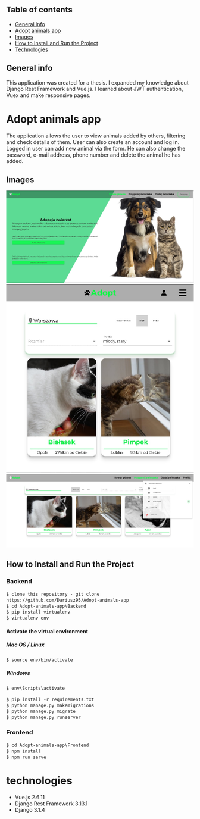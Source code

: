 ## Table of contents
* [General info](#Todo-app)
* [Adopt animals app](#Adopt-animals-app)
* [Images](#Images)
* [How to Install and Run the Project](#How-to-Install-and-Run-the-Project)
* [Technologies](#technologies)

## General info
This application was created for a thesis. I expanded my knowledge about Django Rest Framework and Vue.js. I learned about JWT authentication, Vuex and make responsive pages.

# Adopt animals app
The application allows the user to view animals added by others, filtering and check details of them. User can also create an account and log in.
Logged in user can add new animal via the form. He can also change the password, e-mail address, phone number and delete the animal he has added.

## Images
![Photo one](https://github.com/Dariusz95/Adopt-animals-app/blob/master/Frontend/public/AdoptImg1.jpg)
![Photo two](https://github.com/Dariusz95/Adopt-animals-app/blob/master/Frontend/public/AdoptImg2.jpg)
![Photo three](https://github.com/Dariusz95/Adopt-animals-app/blob/master/Frontend/public/AdoptImg3.jpg)

## How to Install and Run the Project
### Backend
```
$ clone this repository - git clone https://github.com/Dariusz95/Adopt-animals-app
$ cd Adopt-animals-app\Backend
$ pip install virtualenv
$ virtualenv env
```
#### Activate the virtual environment
##### Mac OS / Linux
```
$ source env/bin/activate
```
##### Windows
```
$ env\Scripts\activate
```
```
$ pip install -r requirements.txt
$ python manage.py makemigrations
$ python manage.py migrate
$ python manage.py runserver
```
### Frontend
```
$ cd Adopt-animals-app\Frontend
$ npm install
$ npm run serve
```

# technologies
* Vue.js 2.6.11
* Django Rest Framework 3.13.1
* Django 3.1.4
